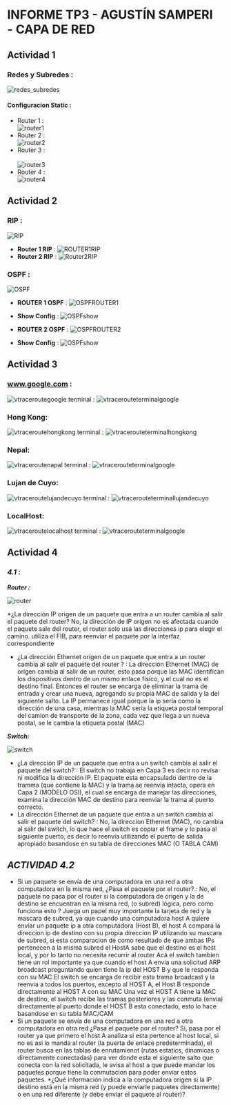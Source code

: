# INFORME TP3 - AGUSTÍN SAMPERI <br> - CAPA DE RED
## Actividad 1 
### Redes y Subredes : 
![redes_subredes](/home/ager1/Imágenes/Screenshots/redes-subredes.png)
#### **Configuracion Static** : 
- Router 1 : <br>
![router1](/home/ager1/Imágenes/Screenshots/router1.png)
- Router 2 : <br>
![router2](/home/ager1/Imágenes/Screenshots/router2.png)
- Router 3 : <br>  
![router3](/home/ager1/Imágenes/Screenshots/router3.png)
- Router 4 : <br>
![router4](/home/ager1/Imágenes/Screenshots/router4.png)
## **Actividad 2** 
### RIP : 
![RIP](/home/ager1/Imágenes/Screenshots/RIPRED.png)
- **Router 1 RIP** : 
![ROUTER1RIP](/home/ager1/Imágenes/Screenshots/router1-rip.png)
- **Router 2 RIP** : 
![Router2RIP](/home/ager1/Imágenes/Screenshots/router2-rip.png)

### **OSPF** : 
![OSPF](/home/ager1/Imágenes/Screenshots/OSPF.png)
- **ROUTER 1 OSPF** : 
![OSPFROUTER1](/home/ager1/Imágenes/Screenshots/OSPF-CONFIG-ROUTER1.png)
* **Show Config** : 
![OSPFshow](/home/ager1/Imágenes/Screenshots/routeconfigospf.png)
- **ROUTER 2 OSPF** : 
![OSPFROUTER2](/home/ager1/Imágenes/Screenshots/OSPF-CONFIG-ROUTER2.png)
* **Show Config** : 
![OSPFshow](/home/ager1/Imágenes/Screenshots/route2configospf.png)
## **Actividad 3** 
### www.google.com : 
![vtraceroutegoogle](/home/ager1/Imágenes/Screenshots/google.png)
terminal : 
![vtracerouteterminalgoogle](/home/ager1/Imágenes/Screenshots/google-traceroute.png)
### Hong Kong: 
![vtraceroutehongkong](/home/ager1/Imágenes/Screenshots/hongkong.png)
terminal : 
![vtracerouteterminalhongkong](/home/ager1/Imágenes/Screenshots/hongkong-terminal.png)
### Nepal: 
![vtraceroutenapal](/home/ager1/Imágenes/Screenshots/nepal.png)
terminal : 
![vtracerouteterminalgoogle](/home/ager1/Imágenes/Screenshots/nepal-terminal.png)
### Lujan de Cuyo: 
![vtraceroutelujandecuyo](/home/ager1/Imágenes/Screenshots/lujandecuyo.png)
terminal : 
![vtracerouteterminallujandecuyo](/home/ager1/Imágenes/Screenshots/lujandecuyoterminal.png)
### LocalHost: 
![vtraceroutelocalhost](/home/ager1/Imágenes/Screenshots/localhost.png)
terminal : 
![vtracerouteterminalgoogle](/home/ager1/Imágenes/Screenshots/localhost-terminal.png)
## **Actividad 4**
### ***4.1*** : 

***Router :*** 

![router](/home/ager1/Imágenes/Screenshots/router.png)

 *¿La dirección IP origen de un paquete que entra a un router cambia al salir el
paquete del router? 
No, la dirección de IP origen no es afectada cuando 
el paquete sale del router, el router solo usa 
las direcciones ip para elegir el camino. utiliza el FIB, para reenviar el paquete por la interfaz correspondiente 
* ¿La dirección Ethernet origen de un paquete que entra a un
router cambia al salir el paquete del router ? : 
La dirección Ethernet (MAC) de origen cambia al salir de un router, esto pasa porque las MAC identifican los dispositivos dentro de un mismo enlace fisico, 
y el cual no es el destino final. Entonces el router se encarga de eliminar la trama de entrada y crear una nueva,
agregando su propia MAC de salida y la del siguiente salto. 
La IP permanece igual porque la ip sería como la dirección de una casa, mientras la MAC sería la etiqueta postal temporal del camion de transporte de la zona, 
cada vez que llega a un nueva postal, se le cambia la etiqueta postal (MAC)

***Switch:***

![switch](/home/ager1/Imágenes/Screenshots/switch.png)
* ¿La dirección IP de un paquete que entra a un switch cambia al salir el paquete
del switch? : 
El switch no trabaja en Capa 3 es decir no revisa ni modifica la dirección IP. 
El paquete esta encapsulado dentro de la tramma (que contiene la MAC) y la trama se reenvia intacta, opera en Capa 2 (MODELO OSI), el cual se encarga de manejar las direcciones, examina la dirección MAC de destino para reenviar la trama al puerto correcto.   
* La dirección Ethernet de un paquete que entra a un switch cambia
al salir el paquete del switch? : 
No, la direccion Ethernet (MAC), no cambia al salir del switch, lo que hace el switch es copiar el frame y lo pasa al siguiente puerto, es decir lo reenvia utilizando el puerto de salida apropiado basandose en su tabla de direcciones MAC (O TABLA CAM)

## ***ACTIVIDAD 4.2*** 

*  Si un paquete se envía de una computadora en una red a otra computadora en
la misma red, ¿Pasa el paquete por el router?.: 
No, el paquete no pasa por el router si la computadora de origen y la de destino se encuentran en la misma red, (o subred) lógica, pero cómo funciona esto ? 
Juega un papel muy importante la tarjeta de red y la mascara de subred, ya que cuando una computadora host A quiere enviar un paquete ip a otra computadora (Host B), el host A compara la direccion ip de destino con su propia direccion IP utilizando su mascara de subred, si esta comparacion de como resultado de que ambas IPs pertenecen a la misma subred el HostA sabe que el destino es el host local, y por lo tanto no necesita recurrir al router 
Acá el switch tambien tiene un rol importante ya que cuando el host A envia una solicitud ARP broadcast preguntando quien tiene la ip del HOST B y que le responda con su MAC
El switch se encarga de recibir esta trama broadcast y la reenvia a todos los puertos, excepto al HOST A, el Host B responde directamente al HOST A con su MAC
Una vez el HOST A tiene la MAC de destino, el switch recibe las tramas posteriores y las conmuta (envia) directamente al puerto donde el HOST B esta conectado, esto lo hace basandose en su tabla MAC/CAM
* Si un paquete se envía de una computadora en una red a otra computadora en
otra red ¿Pasa el paquete por el router?
Si, pasa por el router ya que primero el host A analiza si esta pertence al host local, si no es asi lo manda al router (la puerta de enlace predeterminada), el router busca en las tablas de enrutamienot (rutas estatics, dinamicas o directamente conectadas) para ver donde esta el siguiente salto que conecta con la red solicitada, le avisa al host a que puede mandar los paquetes porque tiene la conmutacion para poder enviar estos paquetes. 
*¿Qué información indica a la computadora origen si la IP destino está en la
misma red (y puede enviarle paquetes directamente) o en una red diferente (y
debe enviar el paquete al router)?

